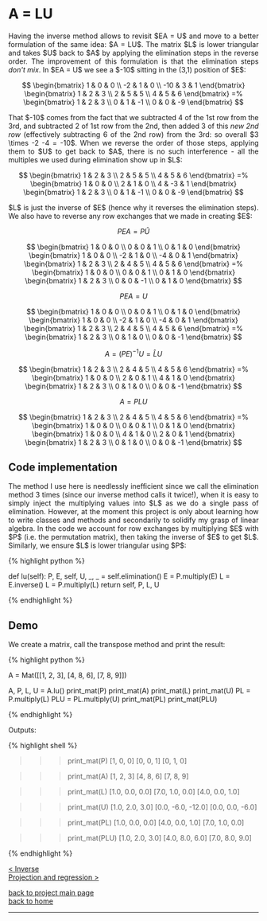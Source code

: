 # A = LU
<div style="text-align: justify">
<p>Having the inverse method allows to revisit $EA = U$ and move to a better
formulation of the same idea: $A = LU$. The matrix $L$ is lower triangular and
takes $U$ back to $A$ by applying the elimination steps in the reverse order.
The improvement of this formulation is that the elimination steps <i>don't
mix</i>. In $EA = U$ we see a $-10$ sitting in the (3,1) position of $E$:</p>
</div>

$$
  \begin{bmatrix}
    1 & 0 & 0 \\
    -2 & 1 & 0 \\
    -10 & 3 & 1
  \end{bmatrix}
  \begin{bmatrix}
    1 & 2 & 3 \\
    2 & 5 & 5 \\
    4 & 5 & 6
  \end{bmatrix} =%
  \begin{bmatrix}
    1 & 2 & 3 \\
    0 & 1 & -1 \\
    0 & 0 & -9
  \end{bmatrix}
$$

<div style="text-align: justify">
<p>That $-10$ comes from the fact that we subtracted 4 of the 1st row from the
3rd, and subtracted 2 of 1st row from the 2nd, then added 3 of this <i>new 2nd
row</i> (effectively subtracting 6 of the 2nd row) from the 3rd: so overall $3
\times -2 -4 = -10$. When we reverse the order of those steps, applying them to
$U$ to get back to $A$, there is no such interference - all the multiples we
used during elimination show up in $L$:</p>
<p></p>
</div>

$$
  \begin{bmatrix}
    1 & 2 & 3 \\
    2 & 5 & 5 \\
    4 & 5 & 6
  \end{bmatrix} =%
  \begin{bmatrix}
    1 & 0 & 0 \\
    2 & 1 & 0 \\
    4 & -3 & 1
  \end{bmatrix}
  \begin{bmatrix}
    1 & 2 & 3 \\
    0 & 1 & -1 \\
    0 & 0 & -9
  \end{bmatrix}
$$

<div style="text-align: justify">
<p>$L$ is just the inverse of $E$ (hence why it reverses the elimination
steps). We also have to reverse any row exchanges that we made in creating
$E$:</p>
</div>

$$
PEA = P\hat U
$$

$$
  \begin{bmatrix}
    1 & 0 & 0 \\
    0 & 0 & 1 \\
    0 & 1 & 0
  \end{bmatrix}
  \begin{bmatrix}
    1 & 0 & 0 \\
    -2 & 1 & 0 \\
    -4 & 0 & 1
  \end{bmatrix}
  \begin{bmatrix}
    1 & 2 & 3 \\
    2 & 4 & 5 \\
    4 & 5 & 6
  \end{bmatrix} =%
  \begin{bmatrix}
    1 & 0 & 0 \\
    0 & 0 & 1 \\
    0 & 1 & 0
  \end{bmatrix}
  \begin{bmatrix}
    1 & 2 & 3 \\
    0 & 0 & -1 \\
    0 & 1 & 0
  \end{bmatrix}
$$

$$
PEA = U
$$

$$
  \begin{bmatrix}
    1 & 0 & 0 \\
    0 & 0 & 1 \\
    0 & 1 & 0
  \end{bmatrix}
  \begin{bmatrix}
    1 & 0 & 0 \\
    -2 & 1 & 0 \\
    -4 & 0 & 1
  \end{bmatrix}
  \begin{bmatrix}
    1 & 2 & 3 \\
    2 & 4 & 5 \\
    4 & 5 & 6
  \end{bmatrix} =%
  \begin{bmatrix}
    1 & 2 & 3 \\
    0 & 1 & 0 \\
    0 & 0 & -1
  \end{bmatrix}
$$

$$
A = (PE)^{-1}U = \hat LU
$$

$$
  \begin{bmatrix}
    1 & 2 & 3 \\
    2 & 4 & 5 \\
    4 & 5 & 6
  \end{bmatrix} =%
  \begin{bmatrix}
    1 & 0 & 0 \\
    2 & 0 & 1 \\
    4 & 1 & 0
  \end{bmatrix}
  \begin{bmatrix}
    1 & 2 & 3 \\
    0 & 1 & 0 \\
    0 & 0 & -1
  \end{bmatrix}
$$

$$
A = PLU
$$

$$
  \begin{bmatrix}
    1 & 2 & 3 \\
    2 & 4 & 5 \\
    4 & 5 & 6
  \end{bmatrix} =%
  \begin{bmatrix}
    1 & 0 & 0 \\
    0 & 0 & 1 \\
    0 & 1 & 0
  \end{bmatrix}
  \begin{bmatrix}
    1 & 0 & 0 \\
    4 & 1 & 0 \\
    2 & 0 & 1
  \end{bmatrix}
  \begin{bmatrix}
    1 & 2 & 3 \\
    0 & 1 & 0 \\
    0 & 0 & -1
  \end{bmatrix}
$$

## Code implementation
<div style="text-align: justify">
<p>The method I use here is needlessly inefficient since we call the
elimination method 3 times (since our inverse method calls it twice!), when it
is easy to simply inject the multiplying values into $L$ as we do a single pass
of elimination. However, at the moment this project is only about learning how
to write classes and methods and secondarily to solidify my grasp of linear
algebra. In the code we account for row exchanges by multiplying $E$ with $P$
(i.e. the permutation matrix), then taking the inverse of $E$ to get $L$.
Similarly, we ensure $L$ is lower triangular using $P$:</p>
</div>

{% highlight python %}

def lu(self):
    P, E, self, U, _, _ = self.elimination()
    E = P.multiply(E)
    L = E.inverse()
    L = P.multiply(L)
    return self, P, L, U

{% endhighlight %}

## Demo

<div style="text-align: justify">
<p>We create a matrix, call the transpose method and print the result:</p>
</div>

{% highlight python %}

A = Mat([[1, 2, 3],
        [4, 8, 6],
        [7, 8, 9]])

A, P, L, U = A.lu()
print_mat(P)
print_mat(A)
print_mat(L)
print_mat(U)
PL = P.multiply(L)
PLU = PL.multiply(U)
print_mat(PL)
print_mat(PLU)

{% endhighlight %}

Outputs:

{% highlight shell %}

>>> print_mat(P)
[1, 0, 0]
[0, 0, 1]
[0, 1, 0]

>>> print_mat(A)
[1, 2, 3]
[4, 8, 6]
[7, 8, 9]

>>> print_mat(L)
[1.0, 0.0, 0.0]
[7.0, 1.0, 0.0]
[4.0, 0.0, 1.0]

>>> print_mat(U)
[1.0, 2.0, 3.0]
[0.0, -6.0, -12.0]
[0.0, 0.0, -6.0]

>>> print_mat(PL)
[1.0, 0.0, 0.0]
[4.0, 0.0, 1.0]
[7.0, 1.0, 0.0]

>>> print_mat(PLU)
[1.0, 2.0, 3.0]
[4.0, 8.0, 6.0]
[7.0, 8.0, 9.0]

{% endhighlight %}

[< Inverse](./inverse.md)\
[Projection and regression >](./projection_and_regression.md)

[back to project main page](./numpy_from_scratch.md)\
[back to home](../index.md)

---
<script src="https://utteranc.es/client.js"
        repo="Matt-A-Bennett/Matt-A-Bennett.github.io"
        issue-term="https://matt-a-bennett.github.io/numpy_from_scratch/lu_factorisation.html"
        theme="github-light"
        crossorigin="anonymous"
        async>
</script>

